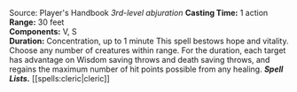 Source: Player's Handbook
*3rd-level abjuration*
**Casting Time:** 1 action  
**Range:** 30 feet  
**Components:** V, S  
**Duration:** Concentration, up to 1 minute
This spell bestows hope and vitality. Choose any number of creatures within range. For the duration, each target has advantage on Wisdom saving throws and death saving throws, and regains the maximum number of hit points possible from any healing.
***Spell Lists.*** [[spells:cleric|cleric]]